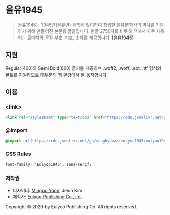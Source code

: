 # 을유1945

> 을유1945는 1945년(을유년) 광복을 맞이하여 창립한 을유문화사의 역사를 기념하기 위해 만들어진 본문용 글꼴입니다. 한글 2750자를 비롯해 책에서 자주 사용되는 로마자와 문장 부호, 기호, 숫자를 제공합니다. [[을유1945]](http://eulyoo.raonworks.co.kr/member/font.html)

## 지원

Regular(400)와 Semi Bold(600) 굵기를 제공하며 .woff2, .woff, .eot, .ttf 형식의 폰트를 지원하므로 대부분의 웹 환경에서 잘 동작합니다.

## 이용

### &lt;link&gt;

```html
<link rel="stylesheet" type="text/css" href="https://cdn.jsdelivr.net/gh/sunghyunzz/eulyoo1945/eulyoo1945.css"/>
```

### @import

```css
@import url(https://cdn.jsdelivr.net/gh/sunghyunzz/eulyoo1945/eulyoo1945.css);
```

### CSS Rules

```css
font-family: 'Eulyoo1945', sans-serif;
```

### 저작권

- 디자이너: [Mingoo Yoon](https://yoonmingoo.net), Jieun Kim
- 제작사: [Eulyoo Publishing Co., ltd.](http://www.eulyoo.co.kr)

Copyright © 2020 by Eulyoo Publishing Co. All rights reserved.
